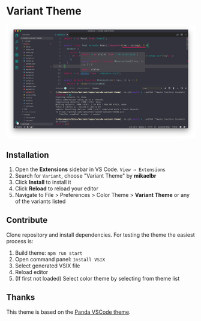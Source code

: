 # Variant Theme

![Screenshot](./screenshot.png)

## Installation

1. Open the **Extensions** sidebar in VS Code. `View → Extensions`
1. Search for `Variant`, choose "Variant Theme" by **mikaelbr**
1. Click **Install** to install it
1. Click **Reload** to reload your editor
1. Navigate to File > Preferences > Color Theme > **Variant Theme** or any of the variants listed

## Contribute

Clone repository and install dependencies. For testing the theme the easiest process is:

1. Build theme: `npm run start`
2. Open command panel: `Install VSIX`
3. Select generated VSIX file
4. Reload editor
5. (If first not loaded) Select color theme by selecting from theme list

## Thanks

This theme is based on the [Panda VSCode theme](https://github.com/tinkertrain/panda-syntax-vscode).
